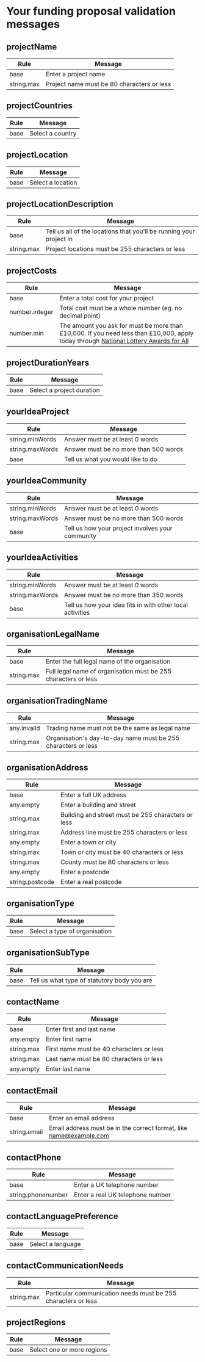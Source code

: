 # Your funding proposal validation messages

## projectName

| Rule           | Message              |
| -------------- | -------------------- |
| base | Enter a project name |
| string.max | Project name must be 80 characters or less |

## projectCountries

| Rule           | Message              |
| -------------- | -------------------- |
| base | Select a country |

## projectLocation

| Rule           | Message              |
| -------------- | -------------------- |
| base | Select a location |

## projectLocationDescription

| Rule           | Message              |
| -------------- | -------------------- |
| base | Tell us all of the locations that you'll be running your project in |
| string.max | Project locations must be 255 characters or less |

## projectCosts

| Rule           | Message              |
| -------------- | -------------------- |
| base | Enter a total cost for your project |
| number.integer | Total cost must be a whole number (eg. no decimal point) |
| number.min | The amount you ask for must be more than £10,000. If you need less than £10,000, apply today through <a href="/funding/under10k"> National Lottery Awards for All </a> |

## projectDurationYears

| Rule           | Message              |
| -------------- | -------------------- |
| base | Select a project duration |

## yourIdeaProject

| Rule           | Message              |
| -------------- | -------------------- |
| string.minWords | Answer must be at least 0 words |
| string.maxWords | Answer must be no more than 500 words |
| base | Tell us what you would like to do |

## yourIdeaCommunity

| Rule           | Message              |
| -------------- | -------------------- |
| string.minWords | Answer must be at least 0 words |
| string.maxWords | Answer must be no more than 500 words |
| base | Tell us how your project involves your community |

## yourIdeaActivities

| Rule           | Message              |
| -------------- | -------------------- |
| string.minWords | Answer must be at least 0 words |
| string.maxWords | Answer must be no more than 350 words |
| base | Tell us how your idea fits in with other local activities |

## organisationLegalName

| Rule           | Message              |
| -------------- | -------------------- |
| base | Enter the full legal name of the organisation |
| string.max | Full legal name of organisation must be 255 characters or less |

## organisationTradingName

| Rule           | Message              |
| -------------- | -------------------- |
| any.invalid | Trading name must not be the same as legal name |
| string.max | Organisation's day-to-day name must be 255 characters or less |

## organisationAddress

| Rule           | Message              |
| -------------- | -------------------- |
| base | Enter a full UK address |
| any.empty | Enter a building and street |
| string.max | Building and street must be 255 characters or less |
| string.max | Address line must be 255 characters or less |
| any.empty | Enter a town or city |
| string.max | Town or city must be 40 characters or less |
| string.max | County must be 80 characters or less |
| any.empty | Enter a postcode |
| string.postcode | Enter a real postcode |

## organisationType

| Rule           | Message              |
| -------------- | -------------------- |
| base | Select a type of organisation |

## organisationSubType

| Rule           | Message              |
| -------------- | -------------------- |
| base | Tell us what type of statutory body you are |

## contactName

| Rule           | Message              |
| -------------- | -------------------- |
| base | Enter first and last name |
| any.empty | Enter first name |
| string.max | First name must be 40 characters or less |
| string.max | Last name must be 80 characters or less |
| any.empty | Enter last name |

## contactEmail

| Rule           | Message              |
| -------------- | -------------------- |
| base | Enter an email address |
| string.email | Email address must be in the correct format, like name@example.com |

## contactPhone

| Rule           | Message              |
| -------------- | -------------------- |
| base | Enter a UK telephone number |
| string.phonenumber | Enter a real UK telephone number |

## contactLanguagePreference

| Rule           | Message              |
| -------------- | -------------------- |
| base | Select a language |

## contactCommunicationNeeds

| Rule           | Message              |
| -------------- | -------------------- |
| string.max | Particular communication needs must be 255 characters or less |

## projectRegions

| Rule           | Message              |
| -------------- | -------------------- |
| base | Select one or more regions |